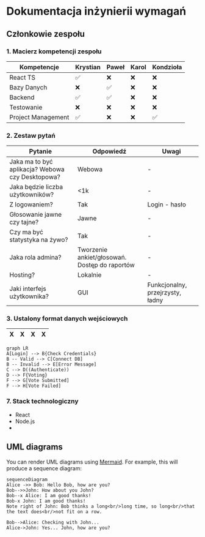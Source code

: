 # Dokumentacja inżynierii wymagań

## Członkowie zespołu
### 1. Macierz kompetencji zespołu
| Kompetencje | Krystian | Paweł | Karol | Kondzioła |
| ----------- | -------- |----------|----------|-------|
| React TS | ✅ | ❌ | ❌ |❌ |
| Bazy Danych| ❌ | ✅ | ❌ |❌ |
| Backend| ✅ | ✅ | ❌ |❌ |
| Testowanie| ❌ | ❌ | ❌ |❌ |
| Project Management| ✅ | ❌ | ❌ |✅ | 

### 2. Zestaw pytań 

| Pytanie | Odpowiedź | Uwagi |
|----------|----------|----------|
| Jaka ma to być aplikacja? Webowa czy Desktopowa? | Webowa | - |
| Jaka będzie liczba użytkowników? | <1k | - |
| Z logowaniem? | Tak | Login - hasło |
| Głosowanie jawne czy tajne? | Jawne | - |
| Czy ma być statystyka na żywo? | Tak | - |
| Jaka rola admina? | Tworzenie ankiet/głosowań. Dostęp do raportów | - |
| Hosting? | Lokalnie | - |
| Jaki interfejs użytkownika? | GUI | Funkcjonalny, przejrzysty, ładny |

### 3. Ustalony format danych wejściowych

| X | X | X | X |
|--|--|--|--|


```mermaid
graph LR
A[Login] --> B{Check Credentials}
B -- Valid --> C[Connect DB]
B -- Invalid --> E[Error Message]
C --> D((Authenticate))
D --> F{Voting}
F --> G[Vote Submitted]
F --> H[Vote Failed]
```


### 7. Stack technologiczny
 - React
 - Node.js
 - 



## UML diagrams

You can render UML diagrams using [Mermaid](https://mermaidjs.github.io/). For example, this will produce a sequence diagram:

```mermaid
sequenceDiagram
Alice ->> Bob: Hello Bob, how are you?
Bob-->>John: How about you John?
Bob--x Alice: I am good thanks!
Bob-x John: I am good thanks!
Note right of John: Bob thinks a long<br/>long time, so long<br/>that the text does<br/>not fit on a row.

Bob-->Alice: Checking with John...
Alice->John: Yes... John, how are you?
```
